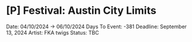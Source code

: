 # [P] Festival: Austin City Limits

Date: 04/10/2024 → 06/10/2024
Days To Event: -381
Deadline: September 13, 2024
Artist: FKA twigs
Status: TBC
